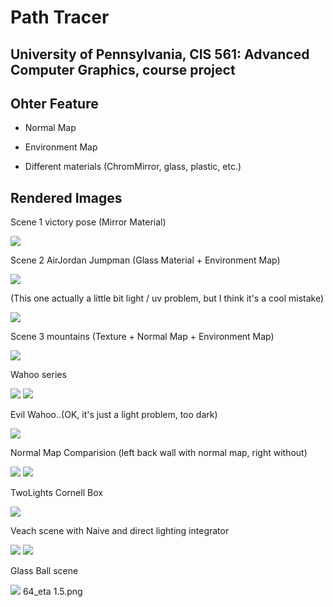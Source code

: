 Path Tracer
======================

University of Pennsylvania, CIS 561: Advanced Computer Graphics, course project
------------


Ohter Feature
------------

- Normal Map

- Environment Map 

- Different materials (ChromMirror, glass, plastic, etc.)


Rendered Images
------------

Scene 1 victory pose (Mirror Material)

![](./53_900MIS_5recur.png) 



Scene 2 AirJordan Jumpman (Glass Material + Environment Map)

![](./63_4.png)

(This one actually a little bit light / uv problem, but I think it's a cool mistake)

![](./63.png)



Scene 3 mountains (Texture + Normal Map + Environment Map)

![](./64_eta_1.5.png.png)



Wahoo series

![](./55_2.png)  ![](./55.png)


Evil Wahoo..(OK, it's just a light problem, too dark)

![](./54_uvProblem.png)



Normal Map Comparision (left back wall with normal map, right without)

![](./57_100MISWithNormalMap.png)  ![](./57_100MIS.png)



TwoLights Cornell Box

![](./52_5Recursion.png)



Veach scene with Naive and direct lighting integrator

![](./5_900Naive_Veach.png)   ![](./5_900Direct_Veach.png) 


Glass Ball scene

![](./64_eta_1.5.png) 64_eta 1.5.png




